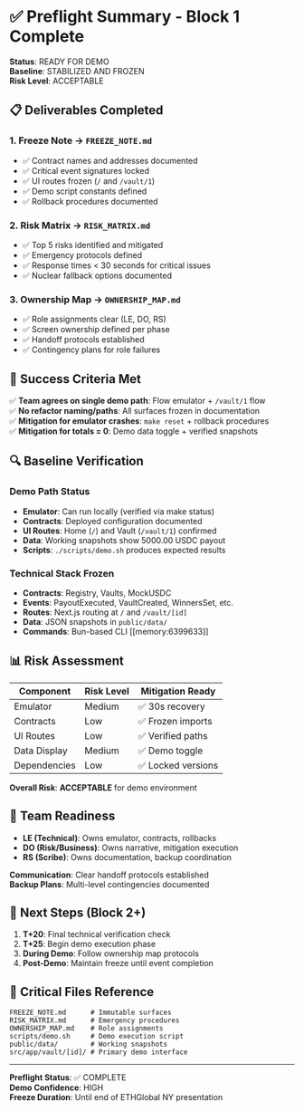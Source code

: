 # ✅ Preflight Summary - Block 1 Complete

**Status**: READY FOR DEMO  
**Baseline**: STABILIZED AND FROZEN  
**Risk Level**: ACCEPTABLE  

## 📋 Deliverables Completed

### 1. **Freeze Note** → `FREEZE_NOTE.md`
- ✅ Contract names and addresses documented
- ✅ Critical event signatures locked
- ✅ UI routes frozen (`/` and `/vault/1`)
- ✅ Demo script constants defined
- ✅ Rollback procedures documented

### 2. **Risk Matrix** → `RISK_MATRIX.md`
- ✅ Top 5 risks identified and mitigated
- ✅ Emergency protocols defined
- ✅ Response times < 30 seconds for critical issues
- ✅ Nuclear fallback options documented

### 3. **Ownership Map** → `OWNERSHIP_MAP.md`
- ✅ Role assignments clear (LE, DO, RS)
- ✅ Screen ownership defined per phase
- ✅ Handoff protocols established
- ✅ Contingency plans for role failures

## 🎯 Success Criteria Met

✅ **Team agrees on single demo path**: Flow emulator + `/vault/1` flow  
✅ **No refactor naming/paths**: All surfaces frozen in documentation  
✅ **Mitigation for emulator crashes**: `make reset` + rollback procedures  
✅ **Mitigation for totals = 0**: Demo data toggle + verified snapshots  

## 🔍 Baseline Verification

### **Demo Path Status**
- **Emulator**: Can run locally (verified via make status)
- **Contracts**: Deployed configuration documented
- **UI Routes**: Home (`/`) and Vault (`/vault/1`) confirmed  
- **Data**: Working snapshots show 5000.00 USDC payout
- **Scripts**: `./scripts/demo.sh` produces expected results

### **Technical Stack Frozen**
- **Contracts**: Registry, Vaults, MockUSDC
- **Events**: PayoutExecuted, VaultCreated, WinnersSet, etc.
- **Routes**: Next.js routing at `/` and `/vault/[id]`
- **Data**: JSON snapshots in `public/data/`
- **Commands**: Bun-based CLI [[memory:6399633]]

## 📊 Risk Assessment

| Component | Risk Level | Mitigation Ready |
|-----------|------------|------------------|
| Emulator | Medium | ✅ 30s recovery |
| Contracts | Low | ✅ Frozen imports |
| UI Routes | Low | ✅ Verified paths |
| Data Display | Medium | ✅ Demo toggle |
| Dependencies | Low | ✅ Locked versions |

**Overall Risk**: **ACCEPTABLE** for demo environment

## 👥 Team Readiness

- **LE (Technical)**: Owns emulator, contracts, rollbacks
- **DO (Risk/Business)**: Owns narrative, mitigation execution  
- **RS (Scribe)**: Owns documentation, backup coordination

**Communication**: Clear handoff protocols established  
**Backup Plans**: Multi-level contingencies documented

## 🚀 Next Steps (Block 2+)

1. **T+20**: Final technical verification check
2. **T+25**: Begin demo execution phase
3. **During Demo**: Follow ownership map protocols
4. **Post-Demo**: Maintain freeze until event completion

## 📁 Critical Files Reference

```
FREEZE_NOTE.md      # Immutable surfaces
RISK_MATRIX.md      # Emergency procedures  
OWNERSHIP_MAP.md    # Role assignments
scripts/demo.sh     # Demo execution script
public/data/        # Working snapshots
src/app/vault/[id]/ # Primary demo interface
```

---
**Preflight Status**: ✅ COMPLETE  
**Demo Confidence**: HIGH  
**Freeze Duration**: Until end of ETHGlobal NY presentation